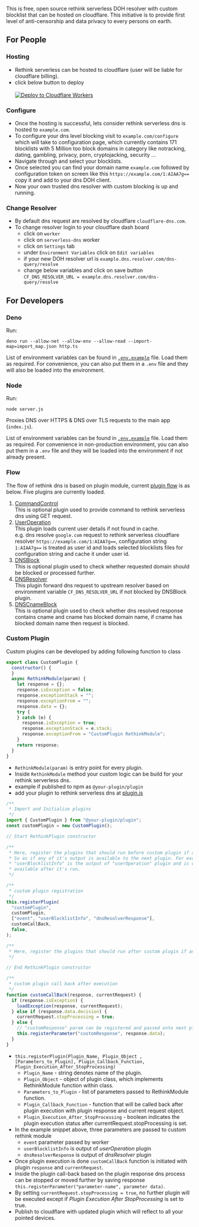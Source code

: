 This is free, open source rethink serverless DOH resolver with custom blocklist
that can be hosted on cloudflare. This initiative is to provide first level of
anti-censorship and data privacy to every persons on earth.

## For People

### Hosting

- Rethink serverless can be hosted to cloudflare (user will be liable for
  cloudflare billing).
- click below button to deploy
  <br><br>
  [![Deploy to Cloudflare Workers](https://deploy.workers.cloudflare.com/button)](https://deploy.workers.cloudflare.com/?url=https://github.com/serverless-dns/serverless-dns/)

### Configure

- Once the hosting is successful, lets consider rethink serverless dns is hosted
  to `example.com`.
- To configure your dns level blocking visit to `example.com/configure` which
  will take to configuration page, which currently contains 171 blocklists with
  5 Million too block domains in category like notracking, dating, gambling,
  privacy, porn, cryptojacking, security ...
- Navigate through and select your blocklists.
- Once selected you can find your domain name `example.com` followed by
  configuration token on screen like this `https://example.com/1:AIAA7g==` copy
  it and add to your dns DOH client.
- Now your own trusted dns resolver with custom blocking is up and running.

### Change Resolver

- By default dns request are resolved by cloudflare `cloudflare-dns.com`.
- To change resolver login to your cloudflare dash board
  - click on `worker`
  - click on `serverless-dns` worker
  - click on `Settings` tab
  - under `Environment Variables` click on `Edit variables`
  - if your new DOH resolver url is `example.dns.resolver.com/dns-query/resolve`
  - change below variables and click on save button<br>
    `CF_DNS_RESOLVER_URL = example.dns.resolver.com/dns-query/resolve`

## For Developers

### Deno

Run:

```
deno run --allow-net --allow-env --allow-read --import-map=import_map.json http.ts
```

List of environment variables can be found in [`.env.example`](.env.example)
file. Load them as required. For convenience, you can also put them in a `.env`
file and they will also be loaded into the environment.

### Node

Run:

```
node server.js
```

Proxies DNS over HTTPS & DNS over TLS requests to the main app (`index.js`).

List of environment variables can be found in [`.env.example`](.env.example)
file. Load them as required. For convenience in non-production environment, you
can also put them in a `.env` file and they will be loaded into the environment
if not already present.

### Flow

The flow of rethink dns is based on plugin module, current
[plugin flow](./plugin.js) is as below. Five plugins are currently loaded.

1. [CommandControl](https://github.com/serverless-dns/command-control)<br> This
   is optional plugin used to provide command to rethink serverless dns using
   GET request.
2. [UserOperation](https://github.com/serverless-dns/basic)<br> This plugin
   loads current user details if not found in cache.<br> e.g. dns resolve
   `google.com` request to rethink serverless cloudflare resolver
   `https://example.com/1:AIAA7g==`, configuration string `1:AIAA7g==` is
   treated as user id and loads selected blocklists files for configuration
   string and cache it under user id.
3. [DNSBlock](https://github.com/serverless-dns/dns-blocker/blob/main/dnsBlock.js)<br>
   This is optional plugin used to check whether requested domain should be
   blocked or processed further.
4. [DNSResolver](https://github.com/serverless-dns/dns-blocker/blob/main/dnsResolver.js)<br>
   This plugin forward dns request to upstream resolver based on environment
   variable `CF_DNS_RESOLVER_URL` if not blocked by DNSBlock plugin.
5. [DNSCnameBlock](https://github.com/serverless-dns/dns-blocker/blob/main/dnsCnameBlock.js)<br>
   This is optional plugin used to check whether dns resolved response contains
   cname and cname has blocked domain name, if cname has blocked domain name
   then request is blocked.

### Custom Plugin

Custom plugins can be developed by adding following function to class

```javascript
export class CustomPlugin {
  constructor() {
  }
  async RethinkModule(param) {
    let response = {};
    response.isException = false;
    response.exceptionStack = "";
    response.exceptionFrom = "";
    response.data = {};
    try {
    } catch (e) {
      response.isException = true;
      response.exceptionStack = e.stack;
      response.exceptionFrom = "CustomPlugin RethinkModule";
    }
    return response;
  }
}
```

- `RethinkModule(param)` is entry point for every plugin.
- Inside `RethinkModule` method your custom logic can be build for your rethink
  serverless dns.
- example if published to npm as `@your-plugin/plugin`
- add your plugin to rethink serverless dns at [plugin.js](./plugin.js)

```javascript
/**
 * Import and Initialize plugins
 */
import { CustomPlugin } from "@your-plugin/plugin";
const customPlugin = new CustomPlugin();

// Start RethinkPlugin constructor

/**
 * Here, register the plugins that should run before custom plugin if any.
 * So as if any of it's output is available to the next plugin. For example,
 * "userBlocklistInfo" is the output of "userOperation" plugin and is only
 * available after it's run.
 */

/**
 * custom plugin registration
 */
this.registerPlugin(
  "customPlugin",
  customPlugin,
  ["event", "userBlocklistInfo", "dnsResolverResponse"],
  customCallBack,
  false,
);

/**
 * Here, register the plugins that should run after custom plugin if any.
 */

// End RethinkPlugin constructor

/**
 * custom plugin call back after execution
 */
function customCallBack(response, currentRequest) {
  if (response.isException) {
    loadException(response, currentRequest);
  } else if (response.data.decision) {
    currentRequest.stopProcessing = true;
  } else {
    // "customResponse" param can be registered and passed onto next plugin
    this.registerParameter("customResponse", response.data);
  }
}
```

- `this.registerPlugin(Plugin_Name, Plugin_Object , [Parameters_to_Plugin], Plugin_Callback_Function, Plugin_Execution_After_StopProcessing)`
  - `Plugin_Name` - string denotes name of the plugin.
  - `Plugin_Object` - object of plugin class, which implements RethinkModule
    function within class.
  - `Parameters_to_Plugin` - list of parameters passed to RethinkModule
    function.
  - `Plugin_Callback_Function` - function that will be called back after plugin
    execution with plugin response and current request object.
  - `Plugin_Execution_After_StopProcessing` - boolean indicates the plugin
    execution status after currentRequest.stopProcessing is set.
- In the example snippet above, three parameters are passed to custom rethink
  module
  - `event` parameter passed by worker
  - `userBlocklistInfo` is output of _userOperation_ plugin
  - `dnsResolverResponse` is output of _dnsResolver_ plugin
- Once plugin execution is done `customCallBack` function is initiated with
  plugin `response` and `currentRequest`.
- Inside the plugin call-back based on the plugin response dns process can be
  stopped or moved further by saving response
  `this.registerParameter("parameter-name", parameter data)`.
- By setting `currentRequest.stopProcessing = true`, no further plugin will be
  executed except if _Plugin Execution After StopProcessing_ is set to true.
- Publish to cloudflare with updated plugin which will reflect to all your
  pointed devices.
